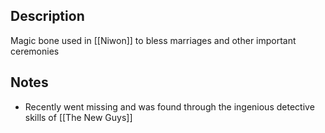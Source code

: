 ## Description
Magic bone used in [[Niwon]] to bless marriages and other important ceremonies

## Notes
* Recently went missing and was found through the ingenious detective skills of [[The New Guys]]
